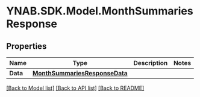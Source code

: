 # YNAB.SDK.Model.MonthSummariesResponse

## Properties

Name | Type | Description | Notes
------------ | ------------- | ------------- | -------------
**Data** | [**MonthSummariesResponseData**](MonthSummariesResponseData.md) |  | 

[[Back to Model list]](../README.md#documentation-for-models) [[Back to API list]](../README.md#documentation-for-api-endpoints) [[Back to README]](../README.md)

